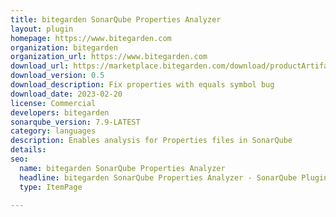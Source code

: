 ```yaml
---
title: bitegarden SonarQube Properties Analyzer
layout: plugin
homepage: https://www.bitegarden.com
organization: bitegarden
organization_url: https://www.bitegarden.com
download_url: https://marketplace.bitegarden.com/download/productArtifact?productName=bitegarden-properties-plugin&productVersion=0.5&productFileExt=jar&customerEmail=sonarplugins@gmail.com&customerName=sonarqube&customerSurnames=marketplace&customerCompany=bitegarden
download_version: 0.5
download_description: Fix properties with equals symbol bug
download_date: 2023-02-20
license: Commercial
developers: bitegarden
sonarqube_version: 7.9-LATEST
category: languages
description: Enables analysis for Properties files in SonarQube
details: 
seo:
  name: bitegarden SonarQube Properties Analyzer
  headline: bitegarden SonarQube Properties Analyzer - SonarQube Plugin
  type: ItemPage

---
```

